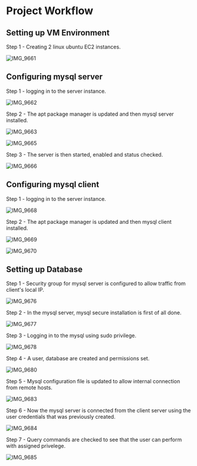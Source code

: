 # Project Workflow

## Setting up VM Environment 

Step 1 - Creating 2 linux ubuntu EC2 instances.

![IMG_9661](https://user-images.githubusercontent.com/93732510/162610450-fb3dd66a-c402-4c10-b56c-03b8a30f3f7f.jpg)

## Configuring mysql server

Step 1 - logging in to the server instance.

![IMG_9662](https://user-images.githubusercontent.com/93732510/162610657-b14a3dc8-deb4-47a2-89ec-e436e9250cef.jpg)

Step 2 - The apt package manager is updated and then mysql server installed.

![IMG_9663](https://user-images.githubusercontent.com/93732510/162610715-87dd733d-67d0-4b5a-a06d-0aa4171faa7d.jpg)

![IMG_9665](https://user-images.githubusercontent.com/93732510/162610734-e0a3b2d8-2d5a-40ad-a867-a76c585ee037.jpg)

Step 3 - The server is then started, enabled and status checked.

![IMG_9666](https://user-images.githubusercontent.com/93732510/162610889-198a151e-e46e-45d6-99e2-e0c97d81874c.jpg)

## Configuring mysql client

Step 1 - logging in to the server instance.

![IMG_9668](https://user-images.githubusercontent.com/93732510/162611055-7921dd8c-022e-4549-9d17-478b8505fca0.jpg)

Step 2 - The apt package manager is updated and then mysql client installed.

![IMG_9669](https://user-images.githubusercontent.com/93732510/162611115-24731403-3ae8-4091-ac4e-ba4116fcaf2a.jpg)

![IMG_9670](https://user-images.githubusercontent.com/93732510/162611135-4f9e2766-e8d1-4bda-9503-2f2866299b92.jpg)

## Setting up Database
Step 1 - Security group for mysql server is configured to allow traffic from client's local IP.

![IMG_9676](https://user-images.githubusercontent.com/93732510/162611277-821753be-6029-4490-aee9-83862871a2fb.jpg)

Step 2 - In the mysql server, mysql secure installation is first of all done.

![IMG_9677](https://user-images.githubusercontent.com/93732510/162611425-c6e36b90-2219-471d-96a6-bef2466da72e.jpg)

Step 3 -  Logging in to the mysql using sudo privilege.

![IMG_9678](https://user-images.githubusercontent.com/93732510/162611507-ad39e516-2be0-4b0e-bd87-18b3ad8721e4.jpg)

Step 4 - A user, database are created and permissions set.

![IMG_9680](https://user-images.githubusercontent.com/93732510/162611583-86ce179d-366a-45c9-92d7-a983c3446729.jpg)

Step 5 - Mysql configuration file is updated to allow internal connection from remote hosts.

![IMG_9683](https://user-images.githubusercontent.com/93732510/162611709-1837c111-1e44-45e1-989a-6f01f5a1a469.jpg)

Step 6 - Now the mysql server is connected from the client server using the user credentials that was previously created.

![IMG_9684](https://user-images.githubusercontent.com/93732510/162611780-9add3fa0-1f58-4e23-97ac-3489baba41b6.jpg)

Step 7 - Query commands are checked to see that the user can perform with assigned privelege.

![IMG_9685](https://user-images.githubusercontent.com/93732510/162611850-354d0e27-f94a-4195-bce7-b14a83504e20.jpg)


